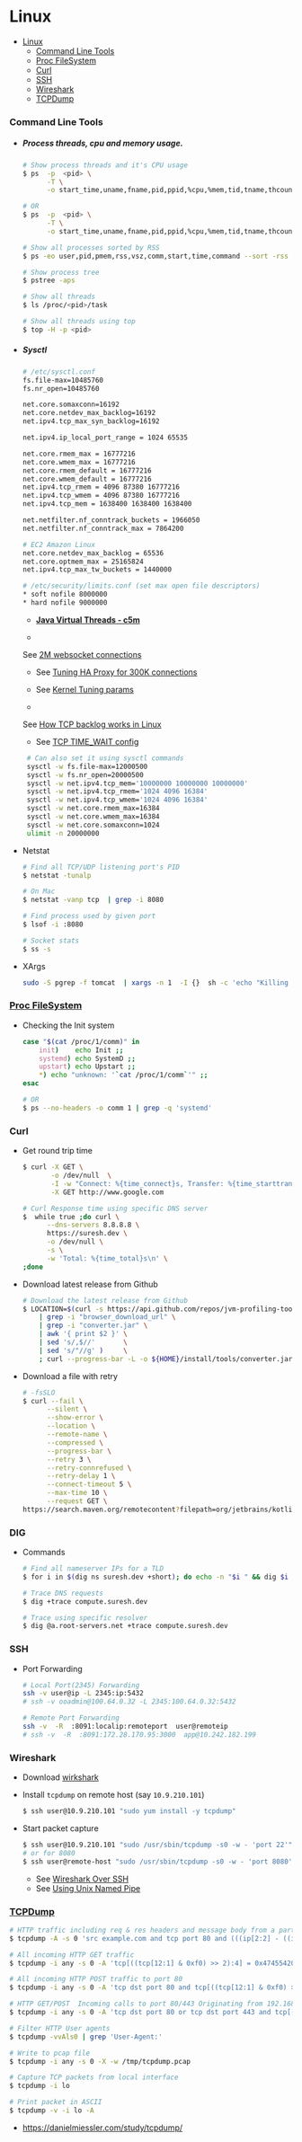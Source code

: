 # Linux

<!-- TOC -->

* [Linux](#linux)
    * [Command Line Tools](#command-line-tools)
    * [Proc FileSystem](#proc-filesystem)
    * [Curl](#curl)
    * [SSH](#ssh)
    * [Wireshark](#wireshark)
    * [TCPDump](#tcpdump)
    <!-- TOC -->

### Command Line Tools

* ##### Process threads, cpu and memory usage.

  ```bash
  # Show process threads and it's CPU usage
  $ ps  -p  <pid> \
        -T \
        -o start_time,uname,fname,pid,ppid,%cpu,%mem,tid,tname,thcount,time,size,rss,m_size,vsize,lwp | awk '{print $6}' | sort -rn | less

  # OR
  $ ps  -p  <pid> \
        -T \
        -o start_time,uname,fname,pid,ppid,%cpu,%mem,tid,tname,thcount,time,size,rss,m_size,vsize,lwp --sort -tid

  # Show all processes sorted by RSS
  $ ps -eo user,pid,pmem,rss,vsz,comm,start,time,command --sort -rss | numfmt --header --from-unit=1024 --to=iec --field 4-5 | awk '$3 != 0'

  # Show process tree
  $ pstree -aps

  # Show all threads
  $ ls /proc/<pid>/task

  # Show all threads using top
  $ top -H -p <pid>
  ```


* ##### Sysctl

  ```bash
  # /etc/sysctl.conf
  fs.file-max=10485760
  fs.nr_open=10485760

  net.core.somaxconn=16192
  net.core.netdev_max_backlog=16192
  net.ipv4.tcp_max_syn_backlog=16192

  net.ipv4.ip_local_port_range = 1024 65535

  net.core.rmem_max = 16777216
  net.core.wmem_max = 16777216
  net.core.rmem_default = 16777216
  net.core.wmem_default = 16777216
  net.ipv4.tcp_rmem = 4096 87380 16777216
  net.ipv4.tcp_wmem = 4096 87380 16777216
  net.ipv4.tcp_mem = 1638400 1638400 1638400

  net.netfilter.nf_conntrack_buckets = 1966050
  net.netfilter.nf_conntrack_max = 7864200

  # EC2 Amazon Linux
  net.core.netdev_max_backlog = 65536
  net.core.optmem_max = 25165824
  net.ipv4.tcp_max_tw_buckets = 1440000

  # /etc/security/limits.conf (set max open file descriptors)
  * soft nofile 8000000
  * hard nofile 9000000
  ```

    - [**Java Virtual Threads - c5m**](https://github.com/ebarlas/project-loom-c5m#experiments)

    -
  See [2M websocket connections](http://www.phoenixframework.org/blog/the-road-to-2-million-websocket-connections)

    - See [Tuning HA Proxy for 300K connections](https://www.linangran.com/?p=547)

    - See [Kernel Tuning params](https://tweaked.io/guide/kernel/)

    -
  See [How TCP backlog works in Linux](http://veithen.github.io/2014/01/01/how-tcp-backlog-works-in-linux.html)

    - See [TCP TIME_WAIT config](http://www.fromdual.com/huge-amount-of-time-wait-connections)

   ```bash
    # Can also set it using sysctl commands
    sysctl -w fs.file-max=12000500
    sysctl -w fs.nr_open=20000500
    sysctl -w net.ipv4.tcp_mem='10000000 10000000 10000000'
    sysctl -w net.ipv4.tcp_rmem='1024 4096 16384'
    sysctl -w net.ipv4.tcp_wmem='1024 4096 16384'
    sysctl -w net.core.rmem_max=16384
    sysctl -w net.core.wmem_max=16384
    sysctl -w net.core.somaxconn=1024
    ulimit -n 20000000
   ```


* Netstat

  ```bash
  # Find all TCP/UDP listening port's PID
  $ netstat -tunalp

  # On Mac
  $ netstat -vanp tcp  | grep -i 8080

  # Find process used by given port
  $ lsof -i :8080

  # Socket stats
  $ ss -s
  ```


* XArgs

  ```bash
  sudo -S pgrep -f tomcat  | xargs -n 1  -I {}  sh -c 'echo "Killing process pid: {}" &&  sudo kill -9 {} && echo Done.'
  ```

### [Proc FileSystem](https://dashdash.io/5/proc)

* Checking the Init system

  ```bash
  case "$(cat /proc/1/comm)" in
      init)    echo Init ;;
      systemd) echo SystemD ;;
      upstart) echo Upstart ;;
      *) echo "unknown: '`cat /proc/1/comm`'" ;;
  esac

  # OR
  $ ps --no-headers -o comm 1 | grep -q 'systemd'
  ```

### Curl

* Get round trip time

  ```bash
  $ curl -X GET \
         -o /dev/null  \
         -I -w "Connect: %{time_connect}s, Transfer: %{time_starttransfer}s, Total: %{time_total}s" \
         -X GET http://www.google.com

  # Curl Response time using specific DNS server
  $  while true ;do curl \
        --dns-servers 8.8.8.8 \
        https://suresh.dev \
        -o /dev/null \
        -s \
        -w 'Total: %{time_total}s\n' \
  ;done
  ```


* Download latest release from Github

  ```bash
  # Download the latest release from Github
  $ LOCATION=$(curl -s https://api.github.com/repos/jvm-profiling-tools/async-profiler/releases/latest \
      | grep -i "browser_download_url" \
      | grep -i "converter.jar" \
      | awk '{ print $2 }' \
      | sed 's/,$//'       \
      | sed 's/"//g' )     \
      ; curl --progress-bar -L -o ${HOME}/install/tools/converter.jar ${LOCATION}
  ```


* Download a file with retry

  ```bash
  # -fsSLO
  $ curl --fail \
        --silent \
        --show-error \
        --location \
        --remote-name \
        --compressed \
        --progress-bar \
        --retry 3 \
        --retry-connrefused \
        --retry-delay 1 \
        --connect-timeout 5 \
        --max-time 10 \
        --request GET \
  https://search.maven.org/remotecontent?filepath=org/jetbrains/kotlin/kotlin-stdlib/1.7.0/kotlin-stdlib-1.7.0.jar
  ```

### DIG

* Commands

  ```bash
  # Find all nameserver IPs for a TLD
  $ for i in $(dig ns suresh.dev +short); do echo -n "$i " && dig $i +short; done

  # Trace DNS requests
  $ dig +trace compute.suresh.dev

  # Trace using specific resolver
  $ dig @a.root-servers.net +trace compute.suresh.dev
  ```

### SSH

- Port Forwarding

  ```bash
  # Local Port(2345) Forwarding
  ssh -v user@ip -L 2345:ip:5432
  # ssh -v ooadmin@100.64.0.32 -L 2345:100.64.0.32:5432

  # Remote Port Forwarding
  ssh -v  -R  :8091:localip:remoteport  user@remoteip
  # ssh -v  -R  :8091:172.28.170.95:3000  app@10.242.182.199
  ```

### Wireshark

- Download [wirkshark](https://www.wireshark.org/download.html)

- Install `tcpdump` on remote host (say `10.9.210.101`)

  ```bash
  $ ssh user@10.9.210.101 "sudo yum install -y tcpdump"
  ```

- Start packet capture

  ```bash
  $ ssh user@10.9.210.101 "sudo /usr/sbin/tcpdump -s0 -w - 'port 22'" | wireshark -k -i -
  # or for 8080
  $ ssh user@remote-host "sudo /usr/sbin/tcpdump -s0 -w - 'port 8080'" | wireshark -k -i -
  ```

    * See [Wireshark Over SSH](https://kaischroed.wordpress.com/2013/01/28/howto-use-wireshark-over-ssh/)
    * See [Using Unix Named Pipe](https://serverfault.com/a/530020/184962)

### [TCPDump](https://www.tcpdump.org/)

 ```bash
 # HTTP traffic including req & res headers and message body from a particular source.
 $ tcpdump -A -s 0 'src example.com and tcp port 80 and (((ip[2:2] - ((ip[0]&0xf)<<2)) - ((tcp[12]&0xf0)>>2)) != 0)'

 # All incoming HTTP GET traffic
 $ tcpdump -i any -s 0 -A 'tcp[((tcp[12:1] & 0xf0) >> 2):4] = 0x47455420'

 # All incoming HTTP POST traffic to port 80
 $ tcpdump -i any -s 0 -A 'tcp dst port 80 and tcp[((tcp[12:1] & 0xf0) >> 2):4] = 0x504F5354'

 # HTTP GET/POST  Incoming calls to port 80/443 Originating from 192.168.10.1 Host.
 $ tcpdump -i any -s 0 -A 'tcp dst port 80 or tcp dst port 443 and tcp[((tcp[12:1] & 0xf0) >> 2):4] = 0x47455420 or tcp[((tcp[12:1] & 0xf0) >> 2):4] = 0x504F5354' and host 192.168.10.1

 # Filter HTTP User agents
 $ tcpdump -vvAls0 | grep 'User-Agent:'

 # Write to pcap file
 $ tcpdump -i any -s 0 -X -w /tmp/tcpdump.pcap

 # Capture TCP packets from local interface
 $ tcpdump -i lo

 # Print packet in ASCII
 $ tcpdump -v -i lo -A
 ```

* https://danielmiessler.com/study/tcpdump/
